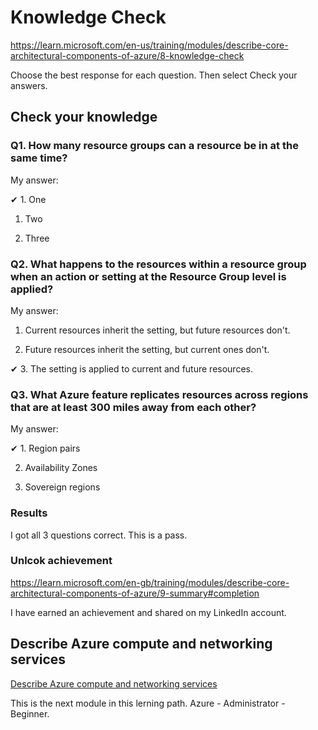 # Knowledge Check

https://learn.microsoft.com/en-us/training/modules/describe-core-architectural-components-of-azure/8-knowledge-check

Choose the best response for each question. Then select Check your answers.

## Check your knowledge

### Q1. How many resource groups can a resource be in at the same time?

My answer:

✔ 1. One

1. Two

1. Three

### Q2. What happens to the resources within a resource group when an action or setting at the Resource Group level is applied?

My answer:

1. Current resources inherit the setting, but future resources don't.

2. Future resources inherit the setting, but current ones don't.

✔ 3. The setting is applied to current and future resources.

### Q3. What Azure feature replicates resources across regions that are at least 300 miles away from each other?

My answer:

✔ 1. Region pairs

2. Availability Zones

3. Sovereign regions

### Results

I got all 3 questions correct. This is a pass.

### Unlcok achievement

https://learn.microsoft.com/en-gb/training/modules/describe-core-architectural-components-of-azure/9-summary#completion

I have earned an achievement and shared on my LinkedIn account.

## Describe Azure compute and networking services

[Describe Azure compute and networking services](https://learn.microsoft.com/en-us/training/modules/describe-azure-compute-networking-services/)

This is the next module in this lerning path.
Azure - Administrator - Beginner.
